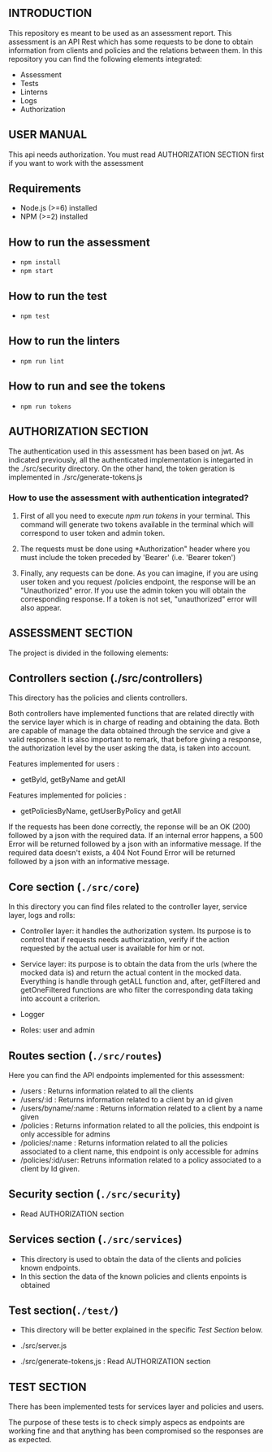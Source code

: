 ## INTRODUCTION ##

This repository es meant to be used as an assessment report. This assessment is an API Rest which has some requests to be done to obtain information from clients and policies and the relations between them. In this repository you can find the following elements integrated:

  - Assessment
  - Tests
  - Linterns
  - Logs
  - Authorization

## USER MANUAL ##
This api needs authorization. 
You must read AUTHORIZATION SECTION first if you want to work with the assessment

## Requirements

- Node.js (>=6) installed
- NPM (>=2) installed

## How to run the assessment

- `npm install`
- `npm start`

## How to run the test 

- `npm test`

## How to run the linters

- `npm run lint`

## How to run and see the tokens

- `npm run tokens`

## AUTHORIZATION SECTION ##

The authentication used in this assessment has been based on jwt. As indicated previously, all the authenticated implementation is integarted in the ./src/security directory. On the other hand, the token geration is implemented in ./src/generate-tokens.js

### How to use the assessment with authentication integrated?

1. First of all you need to execute *npm run tokens* in your terminal. This command will generate two tokens available in the terminal which will correspond to user token and admin token.

2. The requests must be done using *Authorization" header where you must include the token preceded by 'Bearer' (i.e. 'Bearer token')

3. Finally, any requests can be done. As you can imagine, if you are using user token and you request /policies endpoint, the response will be an "Unauthorized" error. If you use the admin token you will obtain the corresponding response. If a token is not set, "unauthorized" error will also appear.

## ASSESSMENT SECTION ##

The project is divided in the following elements:

## Controllers section (./src/controllers)

This directory has the policies and clients controllers.

Both controllers have implemented functions that are related directly with the service layer which is in charge of reading and obtaining the data. 
Both are capable of manage the data obtained through the service and give a valid response. 
It is also important to remark, that before giving a response, the authorization level by the user asking the data, is taken into account.

Features implemented for users :
  - getById, getByName and getAll

Features implemented for policies :
  - getPoliciesByName, getUserByPolicy and getAll

If the requests has been done correctly, the reponse will be an OK (200) followed by a json with the required data.
If an internal error happens, a 500 Error will be returned followed by a json with an informative message.
If the required data doesn't exists, a 404 Not Found Error will be returned followed by a json  with an informative message.

## Core section (`./src/core`)

In this directory you can find files related to the controller layer, service layer, logs and rolls:

- Controller layer: it handles the authorization system. Its purpose is to control that if requests needs authorization, verify if the action requested by the actual user is available for him or not.

- Service layer: its purpose is to obtain the data from the urls (where the mocked data is) and return the actual content in the mocked data. Everything is handle through getALL function and, after, getFiltered and getOneFiltered functions are who filter the corresponding data taking into account a criterion.

- Logger

- Roles: user and admin

## Routes section (`./src/routes`)

Here you can find the API endpoints implemented for this assessment:
- /users : Returns information related to all the clients
- /users/:id : Returns information related to a client by an id given
- /users/byname/:name : Returns information related to a client by a name given
- /policies : Returns information related to all the policies, this endpoint is only accessible for admins
- /policies/:name : Returns information related to all the policies associated to a client name, this endpoint is only accessible for admins
- /policies/:id/user: Retruns information related to a policy associated to a client by Id given.

## Security section (`./src/security`)

- Read AUTHORIZATION section

## Services section (`./src/services`)

- This directory is used to obtain  the data of the clients and policies known endpoints.
- In this section the data of the known policies and clients enpoints is obtained

## Test section(`./test/`)

- This directory will be better explained in the specific *Test Section* below.

- ./src/server.js
- ./src/generate-tokens,js : Read AUTHORIZATION section

## TEST SECTION ## 

There has been implemented tests for services layer and policies and users.

The purpose of these tests is to check simply aspecs as endpoints are working fine and that anything has been compromised so the responses are as expected.
